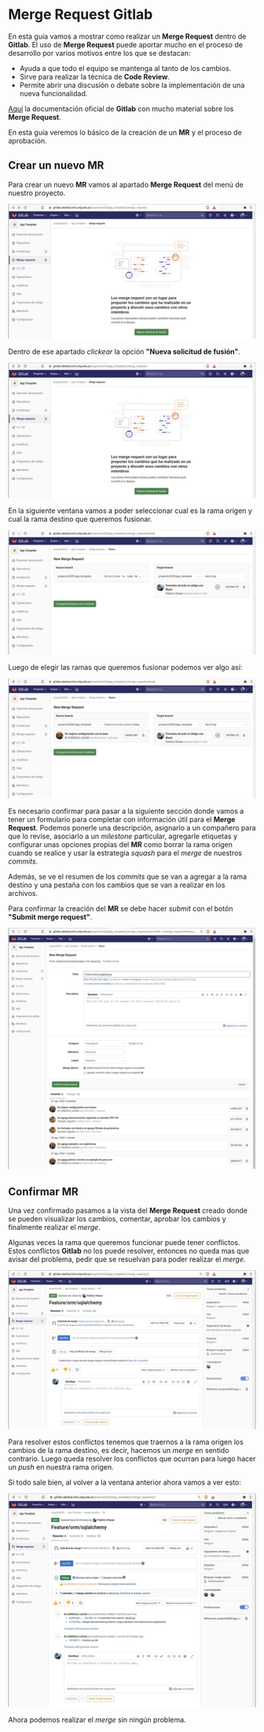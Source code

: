 # Merge Request Gitlab

En esta guía vamos a mostrar como realizar un **Merge Request** dentro de
**Gitlab**.
El uso de **Merge Request** puede aportar mucho en el proceso de desarrollo por
varios motivos entre los que se destacan:

- Ayuda a que todo el equipo se mantenga al tanto de los cambios.
- Sirve para realizar la técnica de **Code Review**.
- Permite abrir una discusión o debate sobre la implementación de una nueva
  funcionalidad.

[Aquí](https://docs.gitlab.com/ee/user/project/merge_requests/) la documentación
oficial de **Gitlab** con mucho material sobre los **Merge Request**.

En esta guía veremos lo básico de la creación de un **MR** y el proceso de
aprobación.

## Crear un nuevo MR

Para crear un nuevo **MR** vamos al apartado **Merge Request** del menú
de nuestro proyecto.

![Merge Request](img/mr_1.jpg)

Dentro de ese apartado *clickear* la opción **"Nueva solicitud de fusión"**.

![New Merge Request](img/mr_2.jpg)

En la siguiente ventana vamos a poder seleccionar cual es la rama origen y cual
la rama destino que queremos fusionar.

![Choice Branches](img/mr_3.jpg)

Luego de elegir las ramas que queremos fusionar podemos ver algo así:

![Choiced Branches](img/mr_4.jpg)

Es necesario confirmar para pasar a la siguiente sección donde vamos a tener
un formulario para completar con información útil para el **Merge Request**.
Podemos ponerle una descripción, asignarlo a un compañero para que lo revise,
asociarlo a un *milestone* particular, agregarle etiquetas y configurar unas
opciones propias del **MR** como borrar la rama origen cuando se realice y usar la
estrategia *squash* para el *merge* de nuestros *commits*.

Además, se ve el resumen de los *commits* que se van a agregar a la rama destino
y una pestaña con los cambios que se van a realizar en los archivos.

Para confirmar la creación del **MR** se debe hacer *submit* con el botón
**"Submit merge request"**.

![Merge Request Form](img/mr_5.jpg)

## Confirmar MR

Una vez confirmado pasamos a la vista del **Merge Request** creado donde se
pueden visualizar los cambios, comentar, aprobar los cambios y finalmente
realizar el *merge*.

Algunas veces la rama que queremos funcionar puede tener conflictos. Estos
conflictos **Gitlab** no los puede resolver, entonces no queda mas que avisar
del problema, pedir que se resuelvan para poder realizar el *merge*.

![Merge Request with conflicts](img/mr_6.jpg)

Para resolver estos conflictos tenemos que traernos a la rama origen los cambios
de la rama destino, es decir, hacemos un *merge* en sentido contrario. Luego queda
resolver los conflictos que ocurran para luego hacer un *push* en nuestra rama
origen.

Si todo sale bien, al volver a la ventana anterior ahora vamos a ver esto:

![Merge Request without conflics](img/mr_7.jpg)

Ahora podemos realizar el *merge* sin ningún problema.
